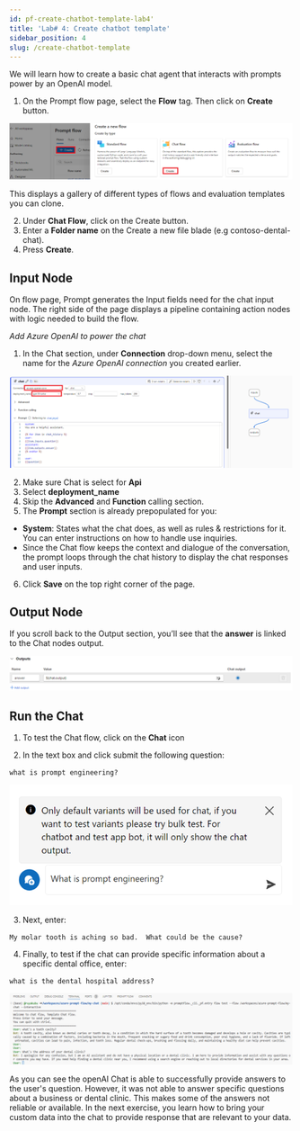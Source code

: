 ```yaml
---
id: pf-create-chatbot-template-lab4'
title: 'Lab# 4: Create chatbot template'
sidebar_position: 4
slug: /create-chatbot-template
---
```


We will learn how to create a basic chat agent that interacts with prompts power by an OpenAI model.
 
1.	On the Prompt flow page, select the **Flow** tag.   Then click on **Create** button.

![](/img/tutorial/00-chatflow-template.png)

This displays a gallery of different types of flows and evaluation templates you can clone.  

2.	Under **Chat Flow**, click on the Create button.
3.	Enter a **Folder name** on the Create a new file blade (e.g contoso-dental-chat).
4.	Press **Create**.

## Input Node

On flow page, Prompt generates the Input fields need for the chat input node.  The right side of the page displays a pipeline containing action nodes with logic needed to build the flow.

*Add Azure OpenAI to power the chat*

1. In the Chat section, under **Connection** drop-down menu, select the name for the *Azure OpenAI connection* you created earlier.

![](/img/tutorial/00-add-chat-gpt-conn.png)

2.	Make sure Chat is select for **Api**
3.	Select **deployment_name**
4.	Skip the **Advanced** and **Function** calling section.
5.	The **Prompt** section is already prepopulated for you:

* **System**: States what the chat does, as well as rules & restrictions for it.  You can enter instructions on how to handle use inquiries.
* Since the Chat flow keeps the context and dialogue of the conversation, the prompt loops through the chat history to display the chat responses and user inputs.

6. Click **Save** on the top right corner of the page.


## Output Node

If you scroll back to the Output section, you’ll see that the **answer** is linked to the Chat nodes output.

![](/img/tutorial/00-output-node.png)

## Run the Chat

1.	To test the Chat flow, click on the **Chat** icon
 
2.	In the text box and click submit the following question:

```shell
what is prompt engineering?
```

![](/img/tutorial/what-is-prompt.png)

3.	Next, enter: 

```shell
My molar tooth is aching so bad.  What could be the cause?
```

4.	Finally, to test if the chat can provide specific information about a specific dental office, enter:

```shell
what is the dental hospital address?
```

![](/img/tutorial/dental-address.png)
 
As you can see the openAI Chat is able to successfully provide answers to the user's question.  However, it was not able to answer specific questions about a business or dental clinic.   This makes some of the answers not reliable or available.  In the next exercise, you learn how to bring your custom data into the chat to provide response that are relevant to your data.

